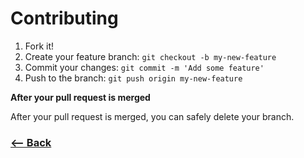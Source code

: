 # Contributing

1. Fork it!
2. Create your feature branch: `git checkout -b my-new-feature`
3. Commit your changes: `git commit -m 'Add some feature'`
4. Push to the branch: `git push origin my-new-feature`

**After your pull request is merged**

After your pull request is merged, you can safely delete your branch.

### [<-- Back](https://github.com/afonsopacifer/react-pomodoro/)
